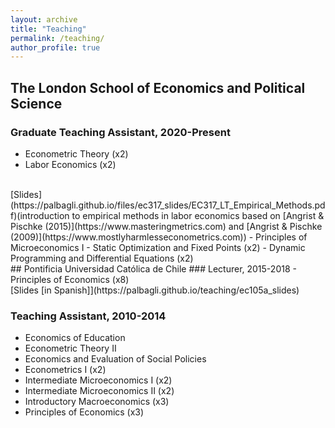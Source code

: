 ```yaml
---
layout: archive
title: "Teaching"
permalink: /teaching/
author_profile: true
---
```


## The London School of Economics and Political Science

### Graduate Teaching Assistant, 2020-Present
- Econometric Theory (x2)
- Labor Economics (x2)
<br>
[Slides](https://palbagli.github.io/files/ec317_slides/EC317_LT_Empirical_Methods.pdf)(introduction to empirical methods in labor economics based on [Angrist & Pischke (2015)](https://www.masteringmetrics.com) and [Angrist & Pischke (2009)](https://www.mostlyharmlesseconometrics.com))
- Principles of Microeconomics I
- Static Optimization and Fixed Points (x2)
- Dynamic Programming and Differential Equations (x2) 


<br>
## Pontificia Universidad Católica de Chile
### Lecturer, 2015-2018
- Principles of Economics (x8)	
<br>
[Slides [in Spanish]](https://palbagli.github.io/teaching/ec105a_slides)

### Teaching Assistant, 2010-2014
- Economics of Education
- Econometric Theory II
- Economics and Evaluation of Social Policies
- Econometrics I (x2)
- Intermediate Microeconomics I (x2)
- Intermediate Microeconomics II (x2)
- Introductory Macroeconomics (x3)
- Principles of Economics (x3)